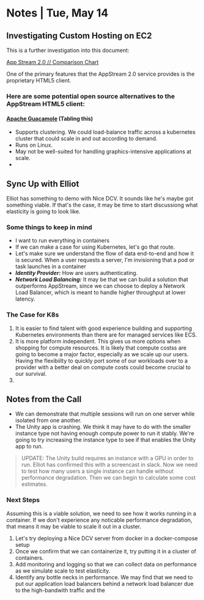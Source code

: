 # Notes | Tue, May 14

## Investigating Custom Hosting on EC2

This is a further investigation into this document: 

[App Stream 2.0 // Comparison Chart](https://docs.google.com/document/d/1Ftp4DBXEqTKjokTCggPc73vXWVdDHtXL0ioLq6AjzsY/edit)

One of the primary features that the AppStream 2.0 service provides is the proprietary HTML5 client.

### Here are some potential open source alternatives to the AppStream HTML5 client:
#### [Apache Guacamole](https://guacamole.apache.org/) (Tabling this)
- Supports clustering. We could load-balance traffic across a kubernetes cluster that could scale in and out according to demand.
- Runs on Linux.
- May not be well-suited for handling graphics-intensive applications at scale.
- 

## Sync Up with Elliot
Elliot has something to demo with Nice DCV. It sounds like he's maybe got something viable. If that's the case, it may be time to start discussiong what elasticity is going to look like.

### Some things to keep in mind
- I want to run everything in containers
- If we can make a case for using Kubernetes, let's go that route. 
- Let's make sure we understand the flow of data end-to-end and how it is secured. When a user requests a server, I'm invisioning that a pod or task launches in a container 
- ***Identity Provider:*** How are users authenticating. 
- ***Network Load Balancing:*** It may be that we can build a solution that outperforms AppStream, since we can choose to deploy a Network Load Balancer, which is meant to handle higher throughput at lower latency.

### The Case for K8s
1. It is easier to find talent with good experience building and supporting Kubernetes environments than there are for managed services like ECS.
2. It is more platform independent. This gives us more options when shopping for compute resources. It is likely that compute costss are going to become a major factor, especially as we scale up our users. Having the flexibiilty to quickly port some of our workloads over to a provider with a better deal on compute costs could become crucial to our survival.
3. 

## Notes from the Call
- We can demonstrate that multiple sessions will run on one server while isolated from one another. 
- The Unity app is crashing. We think it may have to do with the smaller instance type not having enough compute power to run it stably. We're going to try increasing the instance type to see if that enables the Unity app to run.

> UPDATE: The Unity build requires an instance with a GPU in order to run. Elliot has confirmed this with a screencast in slack. Now we need to test how many users a single instance can handle without performance degradation. Then we can begin to calculate some cost estimates.

### Next Steps
Assuming this is a viable solution, we need to see how it works running in a container. If we don't experience any noticable performance degradation, that means it may be viable to scale it out in a cluster.
1. Let's try deploying a Nice DCV server from docker in a docker-compose setup
2. Once we confirm that we can containerize it, try putting it in a cluster of containers.
3. Add monitoring and logging so that we can collect data on performance as we simulate scale to test elasticity.
4. Identify any bottle necks in performance. We may find that we need to put our application load balancers behind a network load balancer due to the high-bandwith traffic and the 

